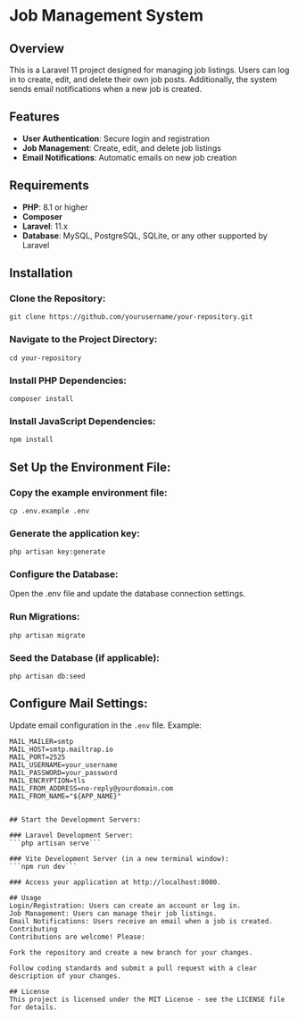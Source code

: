 # Job Management System

## Overview
This is a Laravel 11 project designed for managing job listings. Users can log in to create, edit, and delete their own job posts. Additionally, the system sends email notifications when a new job is created.

## Features
- **User Authentication**: Secure login and registration
- **Job Management**: Create, edit, and delete job listings
- **Email Notifications**: Automatic emails on new job creation

## Requirements
- **PHP**: 8.1 or higher
- **Composer**
- **Laravel**: 11.x
- **Database**: MySQL, PostgreSQL, SQLite, or any other supported by Laravel

## Installation

### Clone the Repository:
```git clone https://github.com/yourusername/your-repository.git```

### Navigate to the Project Directory:
```cd your-repository```

### Install PHP Dependencies:
```composer install```

### Install JavaScript Dependencies:
```npm install```

## Set Up the Environment File:

### Copy the example environment file:
```cp .env.example .env```

### Generate the application key:
```php artisan key:generate```

### Configure the Database:
Open the .env file and update the database connection settings.

### Run Migrations:
```php artisan migrate```

### Seed the Database (if applicable):
```php artisan db:seed```

## Configure Mail Settings:

Update email configuration in the `.env` file. Example:

```env
MAIL_MAILER=smtp
MAIL_HOST=smtp.mailtrap.io
MAIL_PORT=2525
MAIL_USERNAME=your_username
MAIL_PASSWORD=your_password
MAIL_ENCRYPTION=tls
MAIL_FROM_ADDRESS=no-reply@yourdomain.com
MAIL_FROM_NAME="${APP_NAME}"
 

## Start the Development Servers:

### Laravel Development Server:
```php artisan serve```

### Vite Development Server (in a new terminal window):
```npm run dev```

### Access your application at http://localhost:8000.

## Usage
Login/Registration: Users can create an account or log in.
Job Management: Users can manage their job listings.
Email Notifications: Users receive an email when a job is created.
Contributing
Contributions are welcome! Please:

Fork the repository and create a new branch for your changes.

Follow coding standards and submit a pull request with a clear description of your changes.

## License
This project is licensed under the MIT License - see the LICENSE file for details.
